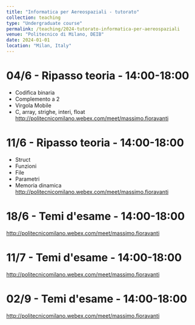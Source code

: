 ```yaml
---
title: "Informatica per Aereospaziali - tutorato"
collection: teaching
type: "Undergraduate course"
permalink: /teaching/2024-tutorato-informatica-per-aereospaziali
venue: "Politecnico di Milano, DEIB"
date: 2024-01-01
location: "Milan, Italy"
---
```



04/6 - Ripasso teoria - 14:00-18:00
======
* Codifica binaria
* Complemento a 2
* Virgola Mobile
* C, array, strighe, interi, float
http://politecnicomilano.webex.com/meet/massimo.fioravanti

11/6 - Ripasso teoria - 14:00-18:00
======
* Struct
* Funzioni
* File
* Parametri
* Memoria dinamica
http://politecnicomilano.webex.com/meet/massimo.fioravanti

18/6 - Temi d'esame - 14:00-18:00
======
http://politecnicomilano.webex.com/meet/massimo.fioravanti

11/7 - Temi d'esame - 14:00-18:00
======
http://politecnicomilano.webex.com/meet/massimo.fioravanti

02/9 - Temi d'esame - 14:00-18:00
======
http://politecnicomilano.webex.com/meet/massimo.fioravanti
